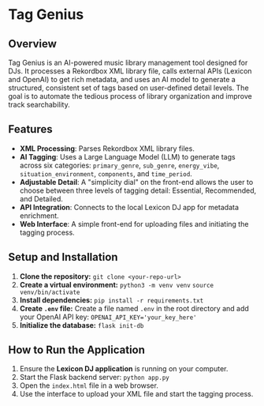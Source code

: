 # Tag Genius

## Overview

Tag Genius is an AI-powered music library management tool designed for DJs. It processes a Rekordbox XML library file, calls external APIs (Lexicon and OpenAI) to get rich metadata, and uses an AI model to generate a structured, consistent set of tags based on user-defined detail levels. The goal is to automate the tedious process of library organization and improve track searchability.

## Features

* **XML Processing**: Parses Rekordbox XML library files.
* **AI Tagging**: Uses a Large Language Model (LLM) to generate tags across six categories: `primary_genre`, `sub_genre`, `energy_vibe`, `situation_environment`, `components`, and `time_period`.
* **Adjustable Detail**: A "simplicity dial" on the front-end allows the user to choose between three levels of tagging detail: Essential, Recommended, and Detailed.
* **API Integration**: Connects to the local Lexicon DJ app for metadata enrichment.
* **Web Interface**: A simple front-end for uploading files and initiating the tagging process.

## Setup and Installation

1.  **Clone the repository:**
    `git clone <your-repo-url>`
2.  **Create a virtual environment:**
    `python3 -m venv venv`
    `source venv/bin/activate`
3.  **Install dependencies:**
    `pip install -r requirements.txt`
4.  **Create `.env` file:** Create a file named `.env` in the root directory and add your OpenAI API key:
    `OPENAI_API_KEY='your_key_here'`
5.  **Initialize the database:**
    `flask init-db`

## How to Run the Application

1.  Ensure the **Lexicon DJ application** is running on your computer.
2.  Start the Flask backend server:
    `python app.py`
3.  Open the `index.html` file in a web browser.
4.  Use the interface to upload your XML file and start the tagging process.